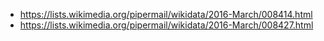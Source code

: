 * https://lists.wikimedia.org/pipermail/wikidata/2016-March/008414.html
* https://lists.wikimedia.org/pipermail/wikidata/2016-March/008427.html
